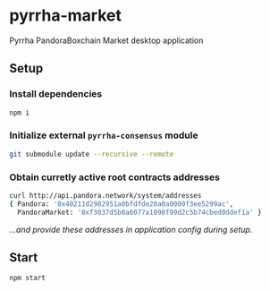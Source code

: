 # pyrrha-market
Pyrrha PandoraBoxchain Market desktop application

## Setup  
### Install dependencies  
```sh
npm i
```
### Initialize external `pyrrha-consensus` module
```sh
git submodule update --recursive --remote
```
### Obtain curretly active root contracts addresses  
```sh
curl http://api.pandora.network/system/addresses 
{ Pandora: '0x40211d2982951a0bfdfde20a0a0000f3ee5299ac',
  PandoraMarket: '0xf3037d5b0a6077a1098f99d2c5b74cbed0ddef1a' }
```  
*...and provide these addresses in application config during setup.*

## Start
```sh
npm start
```
